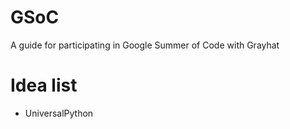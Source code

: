 # GSoC
A guide for participating in Google Summer of Code with Grayhat


# Idea list
- UniversalPython
